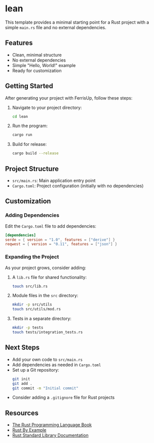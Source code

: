 # lean

This template provides a minimal starting point for a Rust project with a simple `main.rs` file and no external dependencies.

## Features

- Clean, minimal structure
- No external dependencies
- Simple "Hello, World!" example
- Ready for customization

## Getting Started

After generating your project with FerrisUp, follow these steps:

1. Navigate to your project directory:
   ```bash
   cd lean
   ```

2. Run the program:
   ```bash
   cargo run
   ```

3. Build for release:
   ```bash
   cargo build --release
   ```

## Project Structure

- `src/main.rs`: Main application entry point
- `Cargo.toml`: Project configuration (initially with no dependencies)

## Customization

### Adding Dependencies

Edit the `Cargo.toml` file to add dependencies:

```toml
[dependencies]
serde = { version = "1.0", features = ["derive"] }
reqwest = { version = "0.11", features = ["json"] }
```

### Expanding the Project

As your project grows, consider adding:

1. A `lib.rs` file for shared functionality:
   ```bash
   touch src/lib.rs
   ```

2. Module files in the `src` directory:
   ```bash
   mkdir -p src/utils
   touch src/utils/mod.rs
   ```

3. Tests in a separate directory:
   ```bash
   mkdir -p tests
   touch tests/integration_tests.rs
   ```

## Next Steps

- Add your own code to `src/main.rs`
- Add dependencies as needed in `Cargo.toml`
- Set up a Git repository:
  ```bash
  git init
  git add .
  git commit -m "Initial commit"
  ```
- Consider adding a `.gitignore` file for Rust projects

## Resources

- [The Rust Programming Language Book](https://doc.rust-lang.org/book/)
- [Rust By Example](https://doc.rust-lang.org/rust-by-example/)
- [Rust Standard Library Documentation](https://doc.rust-lang.org/std/)
